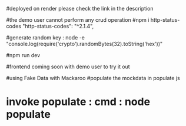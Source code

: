 
#deployed on render please check the link in the description

#the demo user cannot perform any crud operation
#npm i http-status-codes
    "http-status-codes": "^2.1.4",

#generate random key : 
node -e "console.log(require('crypto').randomBytes(32).toString('hex'))"

#npm run dev


#frontend coming soon with demo user to try it out

#using Fake Data with Mackaroo
#populate the mockdata in populate js
# invoke populate : cmd : node populate

